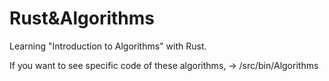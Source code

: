 # Rust&Algorithms
Learning "Introduction to Algorithms" with Rust. 

If you want to see specific code of these algorithms, -> /src/bin/Algorithms
